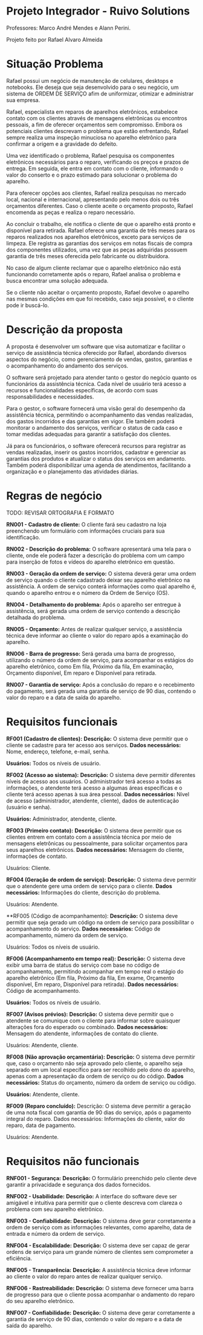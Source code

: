 
# Projeto Integrador - Ruivo Solutions

Professores: Marco André Mendes e Alann Perini.

Projeto feito por Rafael Alvaro Almeida

# Situação Problema

Rafael possui um negócio de manutenção de celulares,  desktops e notebooks. Ele deseja que seja desenvolvido para o seu negócio, um sistema de ORDEM DE SERVIÇO afim de uniformizar, otimizar e administrar sua empresa.

Rafael, especialista em reparos de aparelhos eletrônicos, estabelece contato com os clientes através de mensagens eletrônicas ou encontros pessoais, a fim de oferecer orçamentos sem compromisso. Embora os potenciais clientes descrevam o problema que estão enfrentando, Rafael sempre realiza uma inspeção minuciosa no aparelho eletrônico para confirmar a origem e a gravidade do defeito.

Uma vez identificado o problema, Rafael pesquisa os componentes eletrônicos necessários para o reparo, verificando os preços e prazos de entrega. Em seguida, ele entra em contato com o cliente, informando o valor do conserto e o prazo estimado para solucionar o problema do aparelho. 

Para oferecer opções aos clientes, Rafael realiza pesquisas no mercado local, nacional e internacional, apresentando pelo menos dois ou três orçamentos diferentes. Caso o cliente aceite o orçamento proposto, Rafael encomenda as peças e realiza o reparo necessário. 

Ao concluir o trabalho, ele notifica o cliente de que o aparelho está pronto e disponível para retirada. Rafael oferece uma garantia de três meses para os reparos realizados nos aparelhos eletrônicos, exceto para serviços de limpeza. Ele registra as garantias dos serviços em notas fiscais de compra dos componentes utilizados, uma vez que as peças adquiridas possuem garantia de três meses oferecida pelo fabricante ou distribuidora. 

No caso de algum cliente reclamar que o aparelho eletrônico não está funcionando corretamente após o reparo, Rafael analisa o problema e busca encontrar uma solução adequada. 

Se o cliente não aceitar o orçamento proposto, Rafael devolve o aparelho nas mesmas condições em que foi recebido, caso seja possível, e o cliente pode ir buscá-lo.

# Descrição da proposta

A proposta é desenvolver um software que visa automatizar e facilitar o serviço de assistência técnica oferecido por Rafael, abordando diversos aspectos do negócio, como gerenciamento de vendas, gastos, garantias e o acompanhamento do andamento dos serviços.

O software será projetado para atender tanto o gestor do negócio quanto os funcionários da assistência técnica. Cada nível de usuário terá acesso a recursos e funcionalidades específicas, de acordo com suas responsabilidades e necessidades.

Para o gestor, o software fornecerá uma visão geral do desempenho da assistência técnica, permitindo o acompanhamento das vendas realizadas, dos gastos incorridos e das garantias em vigor. Ele também poderá monitorar o andamento dos serviços, verificar o status de cada caso e tomar medidas adequadas para garantir a satisfação dos clientes.

Já para os funcionários, o software oferecerá recursos para registrar as vendas realizadas, inserir os gastos incorridos, cadastrar e gerenciar as garantias dos produtos e atualizar o status dos serviços em andamento. Também poderá disponibilizar uma agenda de atendimentos, facilitando a organização e o planejamento das atividades diárias.

# Regras de negócio

TODO: REVISAR ORTOGRAFIA E FORMATO

**RN001 - Cadastro de cliente:** O cliente fará seu cadastro na loja preenchendo um formulário com informações cruciais para sua identificação.

**RN002 - Descrição do problema:** O software apresentará uma tela para o cliente, onde ele poderá fazer a descrição do problema com um campo para inserção de fotos e vídeos do aparelho eletrônico em questão.

**RN003 - Geração da ordem de serviço:** O sistema deverá gerar uma ordem de serviço quando o cliente cadastrado deixar seu aparelho eletrônico na assistência. A ordem de serviço conterá informações como qual aparelho é, quando o aparelho entrou e o número da Ordem de Serviço (OS).

**RN004 - Detalhamento do problema:** Após o aparelho ser entregue à assistência, será gerada uma ordem de serviço contendo a descrição detalhada do problema.

**RN005 - Orçamento:** Antes de realizar qualquer serviço, a assistência técnica deve informar ao cliente o valor do reparo após a examinação do aparelho.

**RN006 - Barra de progresso:** Será gerada uma barra de progresso, utilizando o número da ordem de serviço, para acompanhar os estágios do aparelho eletrônico, como Em fila, Próximo da fila, Em examinação, Orçamento disponível, Em reparo e Disponível para retirada.

**RN007 - Garantia de serviço:** Após a conclusão do reparo e o recebimento do pagamento, será gerada uma garantia de serviço de 90 dias, contendo o valor do reparo e a data de saída do aparelho.

# Requisitos funcionais

**RF001 (Cadastro de clientes):**
**Descrição:** O sistema deve permitir que o cliente se cadastre para ter acesso aos serviços.
**Dados necessários:** Nome, endereço, telefone, e-mail, senha.

**Usuários:** Todos os níveis de usuário.

**RF002 (Acesso ao sistema):**
**Descrição:** O sistema deve permitir diferentes níveis de acesso aos usuários. O administrador terá acesso a todas as informações, o atendente terá acesso a algumas áreas específicas e o cliente terá acesso apenas à sua área pessoal.
**Dados necessários:** Nível de acesso (administrador, atendente, cliente), dados de autenticação (usuário e senha).

**Usuários:** Administrador, atendente, cliente.

**RF003 (Primeiro contato):**
**Descrição:** O sistema deve permitir que os clientes entrem em contato com a assistência técnica por meio de mensagens eletrônicas ou pessoalmente, para solicitar orçamentos para seus aparelhos eletrônicos.
**Dados necessários:** Mensagem do cliente, informações de contato.

Usuários: Cliente.

**RF004 (Geração de ordem de serviço):**
**Descrição:** O sistema deve permitir que o atendente gere uma ordem de serviço para o cliente.
**Dados necessários:** Informações do cliente, descrição do problema.

Usuários: Atendente.

**RF005 (Código de acompanhamento):
**Descrição:** O sistema deve permitir que seja gerado um código na ordem de serviço para possibilitar o acompanhamento do serviço.
**Dados necessários:** Código de acompanhamento, número da ordem de serviço.

Usuários: Todos os níveis de usuário.

**RF006 (Acompanhamento em tempo real):**
**Descrição:** O sistema deve exibir uma barra de status do serviço com base no código de acompanhamento, permitindo acompanhar em tempo real o estágio do aparelho eletrônico (Em fila, Próximo da fila, Em exame, Orçamento disponível, Em reparo, Disponível para retirada).
**Dados necessários:** Código de acompanhamento.

**Usuários:** Todos os níveis de usuário.

**RF007 (Avisos prévios):**
**Descrição:** O sistema deve permitir que o atendente se comunique com o cliente para informar sobre quaisquer alterações fora do esperado ou combinado.
**Dados necessários:** Mensagem do atendente, informações de contato do cliente.

Usuários: Atendente, cliente.

**RF008 (Não aprovação orçamentária):**
**Descrição:** O sistema deve permitir que, caso o orçamento não seja aprovado pelo cliente, o aparelho seja separado em um local específico para ser recolhido pelo dono do aparelho, apenas com a apresentação da ordem de serviço ou do código.
**Dados necessários:** Status do orçamento, número da ordem de serviço ou código.

**Usuários:** Atendente, cliente.

**RF009 (Reparo concluído):**
Descrição: O sistema deve permitir a geração de uma nota fiscal com garantia de 90 dias do serviço, após o pagamento integral do reparo.
Dados necessários: Informações do cliente, valor do reparo, data de pagamento.

Usuários: Atendente.

# Requisitos não funcionais

**RNF001 - Segurança:**
**Descrição:** O formulário preenchido pelo cliente deve garantir a privacidade e segurança dos dados fornecidos.

**RNF002 - Usabilidade:**
**Descrição:** A interface do software deve ser amigável e intuitiva para permitir que o cliente descreva com clareza o problema com seu aparelho eletrônico.

**RNF003 - Confiabilidade:**
**Descrição:** O sistema deve gerar corretamente a ordem de serviço com as informações relevantes, como aparelho, data de entrada e número da ordem de serviço.

**RNF004 - Escalabilidade:**
**Descrição:** O sistema deve ser capaz de gerar ordens de serviço para um grande número de clientes sem comprometer a eficiência.

**RNF005 - Transparência:**
**Descrição:** A assistência técnica deve informar ao cliente o valor do reparo antes de realizar qualquer serviço.

**RNF006 - Rastreabilidade:**
**Descrição:** O sistema deve fornecer uma barra de progresso para que o cliente possa acompanhar o andamento do reparo do seu aparelho eletrônico.

**RNF007 - Confiabilidade:**
**Descrição:** O sistema deve gerar corretamente a garantia de serviço de 90 dias, contendo o valor do reparo e a data de saída do aparelho.
